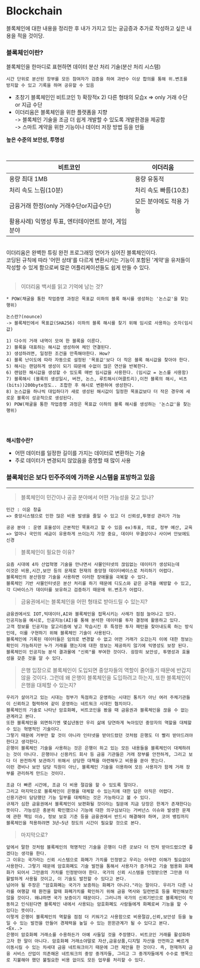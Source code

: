 # Blockchain

블록체인에 대한 내용을 정리한 후 내가 가지고 있는 궁금증과 추가로 작성하고 싶은 내용을 적을 것이당.

### 블록체인이란?
블록체인을 한마디로 표현하면 데이터 분산 처리 기술(분산 처리 시스템)

```
시간 단위로 분산된 장부를 모든 참여자가 검증을 하여 과반수 이상 합의를 통해 위.변조를 방지할 수 있고 기록을 하며 공유할 수 있음
```

- 초창기 블록체인인 비트코인 1) 확장적x 2) 다른 형태의 모습x => only 거래 수단 or 지급 수단 <br>
- 이더리움은 블록체인을 위한 플랫폼을 지향 <br>
	-> 블록체인 기술을 조금 더 쉽게 개발할 수 있도록 개발환경을 제공함 <br>
	-> 스마트 계약을 위한 기능이나 데이터 저장 방법 등을 만듦

**높은 수준의 보안성, 투명성**

<br>

비트코인 | 이더리움
---- | ----
용량 최대 1MB | 용량 유동적
처리 속도 느림(10분) | 처리 속도 빠름(10초)
금융거래 한정(only 거래수단or지급수단) | 모든 분야에도 적용 가능
 | 활용사례) 익명성 투표, 엔터테이먼트 분야, 게임분야
 
 
<br>
이더리움은 완벽한 튜링 완전 프로그래밍 언어가 심어진 블록체인이다. <br>
코딩된 규칙에 따라 '어떤 상태'를 다르게 변환시키는 기능이 포함된 '계약'을 유저들이 작성할 수 있게 함으로써 많은 어플리케이션들도 쉽게 만들 수 있다. <br><br>


> 이더리움 백서를 읽고 기억에 남는 것?

 ```
 * POW(채굴을 통한 작업증명 과정은 목표값 이하의 블록 해시를 생성하는 '논스값'을 찾는 행위)
 
 논스란?(nounce)
 -> 블록체인에서 목표값(SHA256) 이하의 블록 해시를 찾기 위해 임시로 사용하는 숫자(임시값)
 
 1) 다수의 거래 내역이 모여 한 블록을 이룬다.
 2) 블록을 대표하는 해시값 생성하여 체인 연결된다.
 3) 생성하려면, 일정한 조건을 만족해야한다. How?
 4) 블록 난이도에 따라 자동으로 설정된 '목표값'보다 더 작은 블록 해시값을 찾아야 한다.
 5) 해시는 랜덤하게 생성이 되기 땨문에 수없이 많은 연산을 반복한다.
 6) 랜덤한 해시값을 생성할 수 있도록 매번 임시값을 사용한다. (임시값 = 논스를 사용함)
 7) 블록해시 (블록의 생성일시, 버전, 논스, 루트해시(머클트리),이전 블록의 해시, 비츠(bits))200byte정도.. 조합한 후 해시로 변환하여 생성한다.
 8) 논스값을 하나씩 대입하다가 새로 생성된 해시값이 일정한 목표값보다 더 작은 경우에 새로운 블록이 성공적으로 생성된다. 
 9) POW(채굴을 통한 작업증명 과정은 목표값 이하의 블록 해시를 생성하는 '논스값'을 찾는 행위)
 ```
 <br><br>

**해시함수란?**

- 어떤 데이터를 일정한 길이를 가지는 데이터로 변환하는 기술
- 주로 데이터가 변경되지 않았음을 증명할 때 많이 사용


### **블록체인은 보다 민주주의에 가까운 시스템을 표방하고 있음**


---

> 블록체인이 민간이나 공공 분야에서 어떤 가능성을 갖고 있나?

```
민간 : 이윤 창출
=> 중앙시스템으로 인한 많은 비용 발생을 줄일 수 있고 더 신뢰성,투명성 관리가 가능

공공 분야 : 운영 효율성이 근본적인 목표라고 할 수 있음 ex)투표, 의료, 정부 예산, 교육
=> 얼마나 국민의 세금이 유용하게 쓰이는지 가장 중요, 데이터 무결성이나 사이버 안보에도 신경
```

> 블록체인이 필요한 이유?

```
요즘 시대에 4차 산업혁명 기술을 만나면서 사물인터넷의 끊임없는 데이터가 생성되는데 
이것은 비용,시간,보안 등의 문제로 현재의 중앙형 데이터베이스로 처리하기 어렵다.
블록체인의 분산원장 기술을 사용하면 이러한 장애물을 극복할 수 있다. 
블록체인 기반 사물인터넷은 분산 처리를 하기 때문에 디도스와 같은 공격을 예방할 수 있고, 
각 디바이스가 데이터를 보유하고 검증하기 때문에 위.변조가 어렵다.
```

> 금융권에서는 블록체인을 어떤 형태로 받아드릴 수 있는지?

```
금융권에서도 IOT,빅데이터,AI와 블록체인을 접목시키는 사례가 점점 늘어나고 있다. 
인공지능을 예시로, 인공지능(AI)를 통해 분석한 데이터를 투자 결정에 활용하고 있다. 
고객 정보를 인공지능 알고리즘에 넣고 학습시킨 후 특정한 투자 패턴을 찾아내도록 하는 방식인데, 이를 구현하기 위해 블록체인 기술이 사용된다. 
블록체인에 기록된 데이터들은 임의로 변경할 수 없고 어떤 거래가 오갔는지 이에 대한 정보는 확인이 가능하지만 누가 거래를 했는지에 대한 정보는 제공하지 않기에 익명성도 보장 된다.
블록체인이 인공지능 분석 결과물에 "신뢰"를 부여한 것이다. 굉장히 보안성, 투명성과 효율성을 갖춘 것을 알 수 있다.
```

> 은행 입장으로 블록체인이 도입되면 중앙자들의 역할이 줄어들기 때문에 반갑지 않을 것이다. 그런데 왜 은행이 블록체인을 도입하려고 하는지, 또한 블록체인이 은행을 대체할 수 있는지?

```
우리가 살아가고 있는 시대는 정부가 독점하고 운영하는 시대인 통치가 아닌 여러 주체기관들이 신뢰하고 협력하여 같이 운영하는 네트워크 시대인 협치이다. 
블록체인의 기술로 나타난 암호화폐, 비트코인을 봤을 때 금융권과 블록체인을 끊을 수 없는 관계라고 본다. 
또한 블록체인을 외면하기엔 몇십년동안 우리 삶에 당연하게 녹아있던 중앙자의 역할을 대체할 수 있는 혁명적인 기술이다. 
그렇기 때문에 거부만 할 것이 아니라 인터넷을 받아드렸던 것처럼 은행도 더 빨리 받아드려야한다고 생각한다. 
은행이 블록체인 기술을 사용하는 것은 은행이 하고 있는 모든 내용들을 블록체인이 대체하려는 것이 아니다. 은행이나 신용카드 회사 등 금융 기관들은 거래 장부를 안전하게, 그리고 보다 더 완전하게 보관하기 위해서 상당한 대첵을 마련해두고 비용을 쏟아 붓는다. 
이런 경비나 보안 담당 직원이 아닌, 블록체인 기술을 이용하여 모든 사용자가 함께 거래 장부를 관리하게 만드는 것이다.
 
조금 더 빠른 시간에, 조금 더 비용 절감을 할 수 있도록 말이다.
그리고 마지막으로 블록체인이 은행을 대체할 수 있는지에 대한 답은 아직은 어렵다.
신용기관이 담당했던 기능 일부를 대체하는 것은 가능하다고 볼 수 있다. 
규제가 심한 금융권에서 블록체인이 보편화될 것이라는 질문에 지금 당장은 한계가 존재한다는 뜻이다. 가능성은 충분히 확인했으나 기능에 대한 의구심보다는 거버넌스 이슈와 발생한 문제에 관한 책임 이슈, 정보 보호 기준 등을 금융권에서 반드시 해결해야 하며, 코어 뱅킹까지 블록체인을 적용하려면 3년~5년 정도의 시간이 필요할 것으로 본다. 
```

> 마지막으로?

```
앞에서 말한 것처럼 블록체인의 혁명적인 기술을 은행이 다른 곳보다 더 먼저 받아드렸으면 좋겠다는 생각을 한다. 
그 이유는 국가라는 신뢰 시스템으로 화폐가 가치를 인정받고 우리는 아무런 이해가 필요없이 사용한다. 그렇기 때문에 암호화폐도 기술 발전을 통해서 사용자가 증가하고 기술 범용화 화폐화가 되어서 그만큼의 가치를 인정받아야 한다. 국가의 신뢰 시스템을 인정받으면 그만큼 더 활발하게 사용될 것이고, 이 기술도 발전할 수 있다고 본다. 
넘어야 될 주장은 "암호화폐는 국가가 보증하는 화폐가 아니다."라는 말이다. 우리가 다른 나라를 여행갈 때 환전을 할때 화폐가치를 확인하기 위해 금융 역사와 일련번호 등을 확인해보진 않을 것이다. 왜냐하면 국가 보증이기 때문이다. 그러니까 국가의 신뢰기반으로 블록체인이 작동하고 인식된다면 블록체인 내에서 사용되는 암호화폐도 사람들에게 화폐로써 기능을 할 수 있다는 뜻이다. 
이렇게 은행이 블록체인의 역할을 점점 더 키워가고 사용함으로 비용절감,신뢰,보안성 등을 높일 수 있는 발전을 만들어 경제력을 높일 수 있는 윈윈관계가 될 수 있다고 본다.
<Ex..>
은행이 암호화폐 거래소를 수용하든가 아예 사들일 것을 주장했다. 비트코인 거래를 활성화하고자 한 말이 아니다. 암호화폐 거래소야말로 자산,금융상품,디지털 자산을 안전하고 빠르게 이동시킬 수 있는 차세대 금융 네트워크이기 때문에 그런 제안을 한 것이다. 즉, 현재까지 금융 서비스 산업이 의존해온 네트워크의 중앙 중개자들, 그리고 그 중개자들에게 수수료 명목으로 지불해야 했던 불필요한 비용 없이도 모든 업무를 처리할 수 있다.
```





